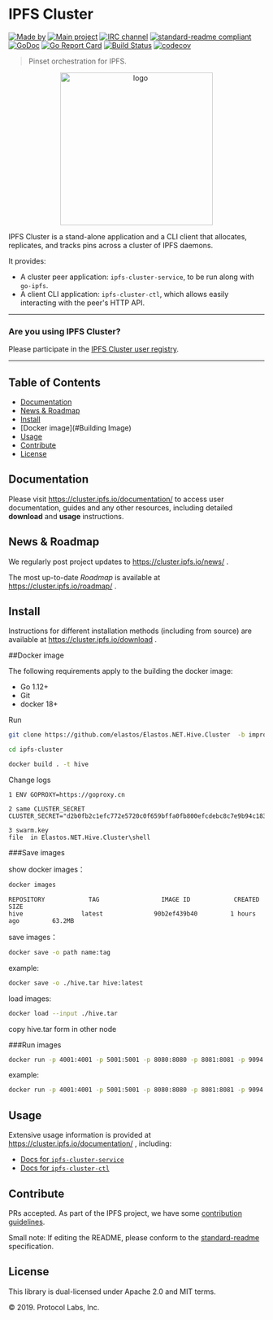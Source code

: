 # IPFS Cluster


[![Made by](https://img.shields.io/badge/made%20by-Protocol%20Labs-blue.svg?style=flat-square)](https://protocol.ai)
[![Main project](https://img.shields.io/badge/project-ipfs-blue.svg?style=flat-square)](http://github.com/ipfs/ipfs)
[![IRC channel](https://img.shields.io/badge/freenode-%23ipfs--cluster-blue.svg?style=flat-square)](http://webchat.freenode.net/?channels=%23ipfs-cluster)
[![standard-readme compliant](https://img.shields.io/badge/standard--readme-OK-green.svg?style=flat-square)](https://github.com/RichardLitt/standard-readme)
[![GoDoc](https://godoc.org/github.com/ipfs/ipfs-cluster?status.svg)](https://godoc.org/github.com/ipfs/ipfs-cluster)
[![Go Report Card](https://goreportcard.com/badge/github.com/ipfs/ipfs-cluster)](https://goreportcard.com/report/github.com/ipfs/ipfs-cluster)
[![Build Status](https://travis-ci.com/ipfs/ipfs-cluster.svg?branch=master)](https://travis-ci.com/ipfs/ipfs-cluster)
[![codecov](https://codecov.io/gh/ipfs/ipfs-cluster/branch/master/graph/badge.svg)](https://codecov.io/gh/ipfs/ipfs-cluster)

> Pinset orchestration for IPFS.

<p align="center">
<img src="https://cluster.ipfs.io/cluster/png/IPFS_Cluster_color_no_text.png" alt="logo" width="300" height="300" />
</p>

IPFS Cluster is a stand-alone application and a CLI client that allocates, replicates, and tracks pins across a cluster of IPFS daemons.

It provides:

* A cluster peer application: `ipfs-cluster-service`, to be run along with `go-ipfs`.
* A client CLI application: `ipfs-cluster-ctl`, which allows easily interacting with the peer's HTTP API.

---

### Are you using IPFS Cluster?

Please participate in the [IPFS Cluster user registry](https://docs.google.com/forms/d/e/1FAIpQLSdWF5aXNXrAK_sCyu1eVv2obTaKVO3Ac5dfgl2r5_IWcizGRg/viewform).

---

## Table of Contents

- [Documentation](#documentation)
- [News & Roadmap](#news--roadmap)
- [Install](#install)
- [Docker image](#Building Image)
- [Usage](#usage)
- [Contribute](#contribute)
- [License](#license)


## Documentation

Please visit https://cluster.ipfs.io/documentation/ to access user documentation, guides and any other resources, including detailed **download** and **usage** instructions.

## News & Roadmap

We regularly post project updates to https://cluster.ipfs.io/news/ .

The most up-to-date *Roadmap* is available at https://cluster.ipfs.io/roadmap/ .

## Install

Instructions for different installation methods (including from source) are available at https://cluster.ipfs.io/download .

##Docker image

The following requirements apply to the building the docker image:

- Go 1.12+
- Git
- docker 18+

Run
```sh
git clone https://github.com/elastos/Elastos.NET.Hive.Cluster  -b improvement-0.1

cd ipfs-cluster

docker build . -t hive
```

Change logs 
```
1 ENV GOPROXY=https://goproxy.cn

2 same CLUSTER_SECRET
CLUSTER_SECRET="d2b0fb2c1efc772e5720c0f659bffa0fb800efcdebc8c7e9b94c183f2a285546"

3 swarm.key  
file  in Elastos.NET.Hive.Cluster\shell
```

###Save images 

show docker images：
```sh
docker images
```
```
REPOSITORY            TAG                 IMAGE ID            CREATED             SIZE
hive                latest              90b2ef439b40         1 hours ago         63.2MB
```
save images：
```sh
docker save -o path name:tag
```
example:
```sh
docker save -o ./hive.tar hive:latest 
```
load images:
```sh
docker load --input ./hive.tar
```
copy hive.tar form in other node


###Run images
```sh
docker run -p 4001:4001 -p 5001:5001 -p 8080:8080 -p 8081:8081 -p 9094:9094 -p 9095:9095 -p 9096:9096  -it hive:latest daemon --bootstrap XXX
```
example:
```sh
docker run -p 4001:4001 -p 5001:5001 -p 8080:8080 -p 8081:8081 -p 9094:9094 -p 9095:9095 -p 9096:9096  -it hive:latest daemon --bootstrap /ip4/10.10.156.160/tcp/9096/p2p/12D3KooWFG2K54RPcbTMdeN5di57NeEbMM3shb3txnBTGfP6kqMD
```


## Usage

Extensive usage information is provided at https://cluster.ipfs.io/documentation/ , including:

* [Docs for `ipfs-cluster-service`](https://cluster.ipfs.io/documentation/ipfs-cluster-service/)
* [Docs for `ipfs-cluster-ctl`](https://cluster.ipfs.io/documentation/ipfs-cluster-ctl/)

## Contribute

PRs accepted. As part of the IPFS project, we have some [contribution guidelines](https://cluster.ipfs.io/developer/contribute).

Small note: If editing the README, please conform to the [standard-readme](https://github.com/RichardLitt/standard-readme) specification.

## License

This library is dual-licensed under Apache 2.0 and MIT terms.

© 2019. Protocol Labs, Inc.
